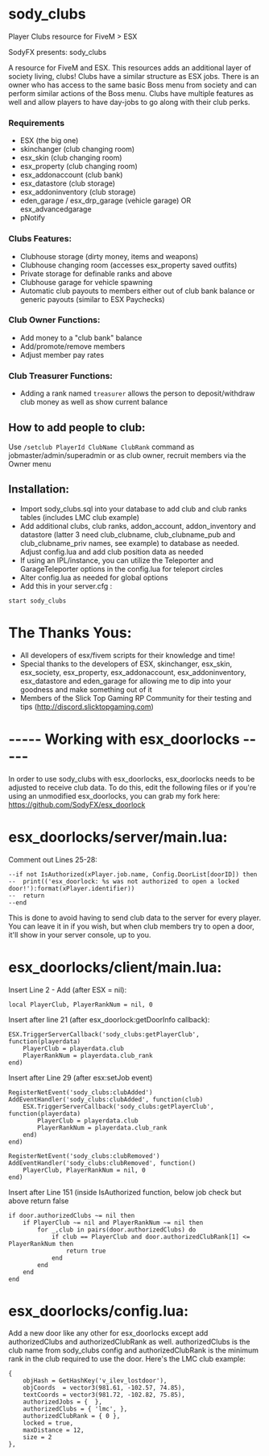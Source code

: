 # sody_clubs
Player Clubs resource for FiveM > ESX

SodyFX presents: sody_clubs

A resource for FiveM and ESX. This resources adds an additional layer of society living, clubs! Clubs have a similar structure as ESX jobs. There is an owner who has access to the same basic Boss menu from society and can perform similar actions of the Boss menu. Clubs have multiple features as well and allow players to have day-jobs to go along with their club perks.

### Requirements
* ESX (the big one)
* skinchanger (club changing room)
* esx_skin (club changing room)
* esx_property (club changing room)
* esx_addonaccount (club bank)
* esx_datastore (club storage)
* esx_addoninventory (club storage)
* eden_garage / esx_drp_garage (vehicle garage)  OR  esx_advancedgarage
* pNotify

### Clubs Features:
- Clubhouse storage (dirty money, items and weapons)
- Clubhouse changing room (accesses esx_property saved outfits)
- Private storage for definable ranks and above
- Clubhouse garage for vehicle spawning
- Automatic club payouts to members either out of club bank balance or generic payouts (similar to ESX Paychecks)

### Club Owner Functions:
- Add money to a "club bank" balance
- Add/promote/remove members
- Adjust member pay rates
    
### Club Treasurer Functions:
- Adding a rank named `treasurer` allows the person to deposit/withdraw club money as well as show current balance

## How to add people to club:

Use `/setclub PlayerId ClubName ClubRank` command as jobmaster/admin/superadmin or as club owner, recruit members via the Owner menu

## Installation:
 
- Import sody_clubs.sql into your database to add club and club ranks tables (includes LMC club example)
- Add additional clubs, club ranks, addon_account, addon_inventory and datastore (latter 3 need club_clubname, club_clubname_pub and club_clubname_priv names, see example) to database as needed. Adjust config.lua and add club position data as needed
- If using an IPL/instance, you can utilize the Teleporter and GarageTeleporter options in the config.lua for teleport circles
- Alter config.lua as needed for global options
- Add this in your server.cfg :

```
start sody_clubs
```
    
# The Thanks Yous:
- All developers of esx/fivem scripts for their knowledge and time!
- Special thanks to the developers of ESX, skinchanger, esx_skin, esx_society, esx_property, esx_addonaccount, esx_addoninventory, esx_datastore and eden_garage for allowing me to dip into your goodness and make something out of it
- Members of the Slick Top Gaming RP Community for their testing and tips (http://discord.slicktopgaming.com)

# ----- Working with esx_doorlocks -----
In order to use sody_clubs with esx_doorlocks, esx_doorlocks needs to be adjusted to receive club data. To do this, edit the following files or if you're using an unmodified esx_doorlocks, you can grab my fork here: https://github.com/SodyFX/esx_doorlock

# esx_doorlocks/server/main.lua:
Comment out Lines 25-28:
```
--if not IsAuthorized(xPlayer.job.name, Config.DoorList[doorID]) then
--	print(('esx_doorlock: %s was not authorized to open a locked door!'):format(xPlayer.identifier))
--	return
--end
```

This is done to avoid having to send club data to the server for every player. You can leave it in if you wish, but when club members try to open a door, it'll show in your server console, up to you.

# esx_doorlocks/client/main.lua:
Insert Line 2 - Add (after ESX = nil):
```
local PlayerClub, PlayerRankNum = nil, 0
```

Insert after line 21 (after esx_doorlock:getDoorInfo callback):
```
ESX.TriggerServerCallback('sody_clubs:getPlayerClub', function(playerdata)
	PlayerClub = playerdata.club
	PlayerRankNum = playerdata.club_rank
end)
```

Insert after Line 29 (after esx:setJob event)
```
RegisterNetEvent('sody_clubs:clubAdded')
AddEventHandler('sody_clubs:clubAdded', function(club)
	ESX.TriggerServerCallback('sody_clubs:getPlayerClub', function(playerdata)
		PlayerClub = playerdata.club
		PlayerRankNum = playerdata.club_rank
	end)
end)

RegisterNetEvent('sody_clubs:clubRemoved')
AddEventHandler('sody_clubs:clubRemoved', function()
	PlayerClub, PlayerRankNum = nil, 0
end)
```

Insert after Line 151 (inside IsAuthorized function, below job check but above return false
```
if door.authorizedClubs ~= nil then
	if PlayerClub ~= nil and PlayerRankNum ~= nil then
		for _,club in pairs(door.authorizedClubs) do
			if club == PlayerClub and door.authorizedClubRank[1] <= PlayerRankNum then
				return true
			end
		end
	end
end
```

# esx_doorlocks/config.lua:
Add a new door like any other for esx_doorlocks except add authorizedClubs and authorizedClubRank as well. authorizedClubs is the club name from sody_clubs config and authorizedClubRank is the minimum rank in the club required to use the door. Here's the LMC club example:
```
{
	objHash = GetHashKey('v_ilev_lostdoor'),
	objCoords  = vector3(981.61, -102.57, 74.85),
	textCoords = vector3(981.72, -102.82, 75.85),
	authorizedJobs = {  },
	authorizedClubs = { 'lmc', },
	authorizedClubRank = { 0 },
	locked = true,
	maxDistance = 12,
	size = 2
},
```
